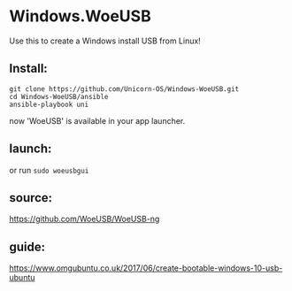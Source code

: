# Windows.WoeUSB
Use this to create a Windows install USB from Linux!

## Install:
```
git clone https://github.com/Unicorn-OS/Windows-WoeUSB.git
cd Windows-WoeUSB/ansible
ansible-playbook uni
```
now 'WoeUSB' is available in your app launcher.

## launch:
or run
`sudo woeusbgui`

## source:
https://github.com/WoeUSB/WoeUSB-ng

## guide:
https://www.omgubuntu.co.uk/2017/06/create-bootable-windows-10-usb-ubuntu

